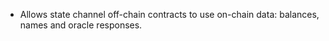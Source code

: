 * Allows state channel off-chain contracts to use on-chain data: balances,
  names and oracle responses.

